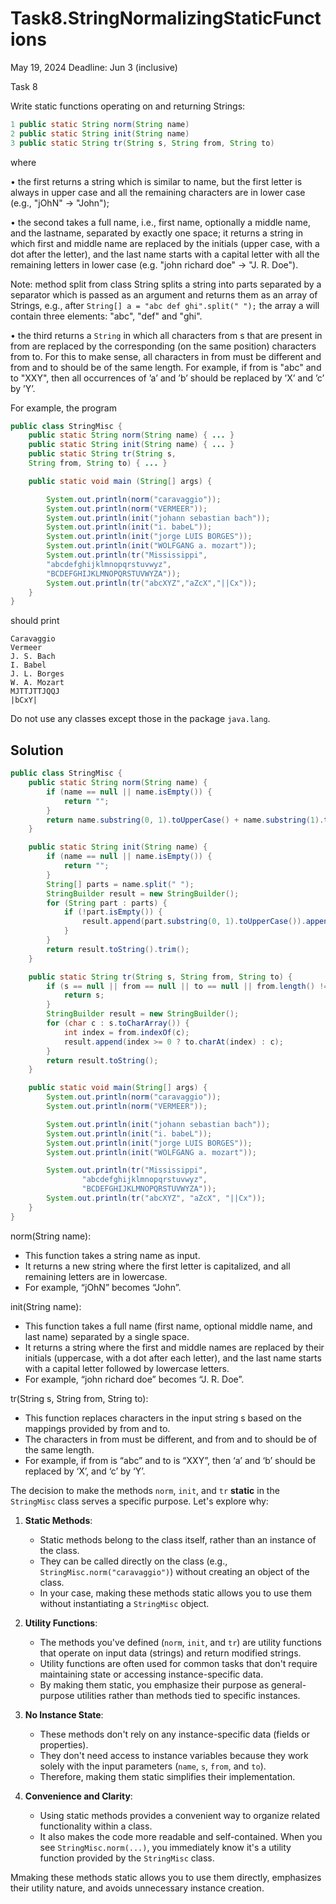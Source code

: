 # Task8.StringNormalizingStaticFunctions

May 19, 2024
Deadline: Jun 3 (inclusive)

Task 8

Write static functions operating on and returning Strings:

```java
1 public static String norm(String name)
2 public static String init(String name)
3 public static String tr(String s, String from, String to)
```

where

• the first returns a string which is similar to name, but the first letter is always in upper case and all the remaining characters are in lower case (e.g., "jOhN" → "John");

• the second takes a full name, i.e., first name, optionally a middle name, and the lastname, separated by exactly one space; it returns a string in which first and middle name are replaced by the initials (upper case, with a dot after the letter), and the last name starts with a capital letter with all the remaining letters in lower case (e.g. "john richard doe" → "J. R. Doe"). 

Note: method split from class String splits a string into parts separated by a separator which is passed as an argument and returns them as an array of Strings, e.g., after `String[] a = "abc def ghi".split(" ");` the array a will contain three elements: "abc", "def" and "ghi".

• the third returns a `String` in which all characters from s that are present in from are replaced by the corresponding (on the same position) characters from to. For this to make sense, all characters in from must be different and from and to should be of the same length. For example, if from is "abc" and to "XXY", then all occurrences of ’a’ and ’b’ should be replaced by ’X’ and ’c’ by ’Y’.

For example, the program

```java
public class StringMisc {
    public static String norm(String name) { ... }
    public static String init(String name) { ... }
    public static String tr(String s,
    String from, String to) { ... }

    public static void main (String[] args) {

        System.out.println(norm("caravaggio"));
        System.out.println(norm("VERMEER"));
        System.out.println(init("johann sebastian bach"));
        System.out.println(init("i. babeL"));
        System.out.println(init("jorge LUIS BORGES"));
        System.out.println(init("WOLFGANG a. mozart"));
        System.out.println(tr("Mississippi",
        "abcdefghijklmnopqrstuvwyz",
        "BCDEFGHIJKLMNOPQRSTUVWYZA"));
        System.out.println(tr("abcXYZ","aZcX","||Cx"));
    }
}
```

should print

```
Caravaggio
Vermeer
J. S. Bach
I. Babel
J. L. Borges
W. A. Mozart
MJTTJTTJQQJ
|bCxY|
```

Do not use any classes except those in the package `java.lang`.

## Solution

```java
public class StringMisc {
    public static String norm(String name) {
        if (name == null || name.isEmpty()) {
            return "";
        }
        return name.substring(0, 1).toUpperCase() + name.substring(1).toLowerCase();
    }

    public static String init(String name) {
        if (name == null || name.isEmpty()) {
            return "";
        }
        String[] parts = name.split(" ");
        StringBuilder result = new StringBuilder();
        for (String part : parts) {
            if (!part.isEmpty()) {
                result.append(part.substring(0, 1).toUpperCase()).append(". ");
            }
        }
        return result.toString().trim();
    }

    public static String tr(String s, String from, String to) {
        if (s == null || from == null || to == null || from.length() != to.length()) {
            return s;
        }
        StringBuilder result = new StringBuilder();
        for (char c : s.toCharArray()) {
            int index = from.indexOf(c);
            result.append(index >= 0 ? to.charAt(index) : c);
        }
        return result.toString();
    }

    public static void main(String[] args) {
        System.out.println(norm("caravaggio"));
        System.out.println(norm("VERMEER"));

        System.out.println(init("johann sebastian bach"));
        System.out.println(init("i. babeL"));
        System.out.println(init("jorge LUIS BORGES"));
        System.out.println(init("WOLFGANG a. mozart"));

        System.out.println(tr("Mississippi",
                "abcdefghijklmnopqrstuvwyz",
                "BCDEFGHIJKLMNOPQRSTUVWYZA"));
        System.out.println(tr("abcXYZ", "aZcX", "||Cx"));
    }
}
```

norm(String name):
* This function takes a string name as input.
* It returns a new string where the first letter is capitalized, and all remaining letters are in lowercase.
* For example, “jOhN” becomes “John”.

init(String name):
* This function takes a full name (first name, optional middle name, and last name) separated by a single space.
* It returns a string where the first and middle names are replaced by their initials (uppercase, with a dot after each letter), and the last name starts with a capital letter followed by lowercase letters.
* For example, “john richard doe” becomes “J. R. Doe”.

tr(String s, String from, String to):
* This function replaces characters in the input string s based on the mappings provided by from and to.
* The characters in from must be different, and from and to should be of the same length.
* For example, if from is “abc” and to is “XXY”, then ‘a’ and ‘b’ should be replaced by ‘X’, and ‘c’ by ‘Y’.

The decision to make the methods `norm`, `init`, and `tr` **static** in the `StringMisc` class serves a specific purpose. Let's explore why:

1. **Static Methods**:
   - Static methods belong to the class itself, rather than an instance of the class.
   - They can be called directly on the class (e.g., `StringMisc.norm("caravaggio")`) without creating an object of the class.
   - In your case, making these methods static allows you to use them without instantiating a `StringMisc` object.

2. **Utility Functions**:
   - The methods you've defined (`norm`, `init`, and `tr`) are utility functions that operate on input data (strings) and return modified strings.
   - Utility functions are often used for common tasks that don't require maintaining state or accessing instance-specific data.
   - By making them static, you emphasize their purpose as general-purpose utilities rather than methods tied to specific instances.

3. **No Instance State**:
   - These methods don't rely on any instance-specific data (fields or properties).
   - They don't need access to instance variables because they work solely with the input parameters (`name`, `s`, `from`, and `to`).
   - Therefore, making them static simplifies their implementation.

4. **Convenience and Clarity**:
   - Using static methods provides a convenient way to organize related functionality within a class.
   - It also makes the code more readable and self-contained. When you see `StringMisc.norm(...)`, you immediately know it's a utility function provided by the `StringMisc` class.

Mmaking these methods static allows you to use them directly, emphasizes their utility nature, and avoids unnecessary instance creation. 

